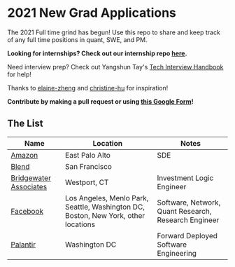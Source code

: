# 2021 New Grad Applications
The 2021 Full time grind has begun! Use this repo to share and keep track of any full time positions in quant, SWE, and PM. 

**Looking for internships? Check out our internship repo [here](https://github.com/Pitt-CSC/Summer2021-Internships).**

Need interview prep? Check out Yangshun Tay's [Tech Interview Handbook](https://yangshun.github.io/tech-interview-handbook/) for help!

Thanks to [elaine-zheng](https://github.com/elaine-zheng/summer2020internships) and [christine-hu](https://github.com/christine-hu/summer-2019-internships) for inspiration!

**Contribute by making a pull request or using [this Google Form](https://bit.ly/3cUV89H)!**

## The List

| Name  |  Location |  Notes |
|---|---|-------------|
|[Amazon](https://www.amazon.jobs/en/jobs/1153724/software-development-engineer)| East Palo Alto | SDE|
|[Blend](https://jobs.lever.co/blendlabs/ea55639b-3ab0-45d6-98fc-13d731ed766e?lever-origin=applied&lever-source%255B%255D=LinkedInPremium&lever-source=LinkedInJobs)| San Francisco | |
|[Bridgewater Associates](https://boards.greenhouse.io/bridgewater89/jobs/4076429002)| Westport, CT | Investment Logic Engineer |
|[Facebook](https://www.facebook.com/careers/jobs/?q=university%20grad)| Los Angeles, Menlo Park, Seattle, Washington DC, Boston, New York, other locations | Software, Network, Quant Research, Research Engineer |
|[Palantir](https://jobs.lever.co/palantir/ab28c3a6-8c44-488b-9009-282ecfcc5dc9)| Washington DC | Forward Deployed Software Engineering|

